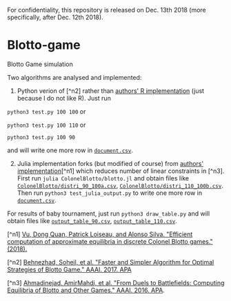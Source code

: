 For confidentiality, this repository is released on Dec. 13th 2018 (more specifically, after Dec. 12th 2018).


# Blotto-game
Blotto Game simulation

Two algorithms are analysed and implemented:
1. Python verion of [^n2] rather than [authors' R implementation](https://github.com/dongquan11/Approx_discrete_Blotto) (just because I do not like R).
Just run 

```python3 test.py 100 100``` or 

```python3 test.py 100 110``` or

```python3 test.py 100 90```

and will write one more row in [```document.csv```](document.csv).

2. Julia implementation forks (but modified of course) from [authors' implementation](github.com/Soben713/ColonelBlotto)[^n1] which reduces number of linear constraints in [^n3].
First run ```julia ColonelBlotto/blotto.jl``` and obtain files like [```ColonelBlotto/distri_90_100a.csv```](ColonelBlotto/distri_90_100a.csv), [```ColonelBlotto/distri_110_100b.csv```](ColonelBlotto/distri_110_100b.csv). Then run ```python3 test_julia_output.py``` to write one more row in [```document.csv```](document.csv).

For results of baby tournament, just run ```python3 draw_table.py``` and will obtain files like [```output_table_90.csv```](output_table_90.csv), [```output_table_110.csv```](output_table_110.csv).


[^n1] [Vu, Dong Quan, Patrick Loiseau, and Alonso Silva. "Efficient computation of approximate equilibria in discrete Colonel Blotto games." (2018).](https://hal.archives-ouvertes.fr/hal-01787505/)

[^n2] [Behnezhad, Soheil, et al. "Faster and Simpler Algorithm for Optimal Strategies of Blotto Game." AAAI. 2017.
APA](http://www.aaai.org/ocs/index.php/AAAI/AAAI17/paper/download/14980/13777)

[^n3] [Ahmadinejad, AmirMahdi, et al. "From Duels to Battlefields: Computing Equilibria of Blotto and Other Games." AAAI. 2016.
APA](http://www.aaai.org/ocs/index.php/AAAI/AAAI16/paper/download/12163/11607).
